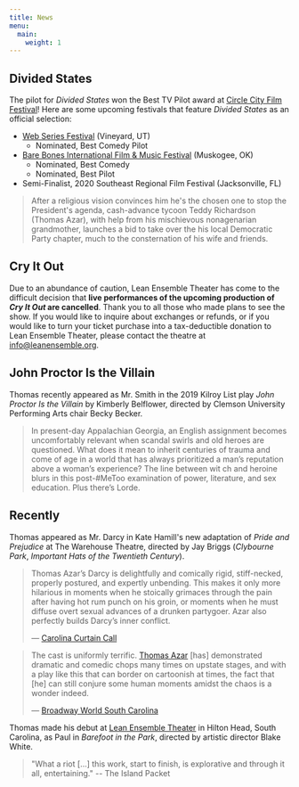 ```yaml
---
title: News
menu:
  main:
    weight: 1
---
```


## Divided States

The pilot for *Divided States* won the Best TV Pilot award at [Circle City Film Festival](https://www.circlecityfilmfestival.com/)! Here are some upcoming festivals that feature *Divided States* as an official selection:

* [Web Series Festival](http://www.webseriesfest.com/2020-official-selection/) (Vineyard, UT)
  * Nominated, Best Comedy Pilot
* [Bare Bones International Film & Music Festival](http://barebonesfilmfest00.tripod.com/2020officialscreenings/id13.html) (Muskogee, OK)
  * Nominated, Best Comedy
  * Nominated, Best Pilot
* Semi-Finalist, 2020 Southeast Regional Film Festival (Jacksonville, FL)

> After a religious vision convinces him he's the chosen one to stop the President's agenda, cash-advance tycoon Teddy Richardson (Thomas Azar), with help from his mischievous nonagenarian grandmother, launches a bid to take over the his local Democratic Party chapter, much to the consternation of his wife and friends.

## Cry It Out

Due to an abundance of caution, Lean Ensemble Theater has come to the difficult decision that **live performances of the upcoming production of _Cry It Out_ are cancelled**. Thank you to all those who made plans to see the show. If you would like to inquire about exchanges or refunds, or if you would like to turn your ticket purchase into a tax-deductible donation to Lean Ensemble Theater, please contact the theatre at [info@leanensemble.org](mailto:info@leanensemble.org).

## John Proctor Is the Villain

Thomas recently appeared as Mr. Smith in the 2019 Kilroy List play _John Proctor Is the Villain_ by Kimberly Belflower, directed by Clemson University Performing Arts chair Becky Becker.

> In present-day Appalachian Georgia, an English assignment becomes uncomfortably relevant when scandal swirls and old heroes are questioned. What does it mean to inherit centuries of trauma and come of age in a world that has always prioritized a man’s reputation above a woman’s experience? The line between wit ch and heroine blurs in this post-#MeToo examination of power, literature, and sex education. Plus there’s Lorde.

## Recently

Thomas appeared as Mr. Darcy in Kate Hamill's new adaptation of _Pride and Prejudice_ at The Warehouse Theatre, directed by Jay Briggs (_Clybourne Park_, _Important Hats of the Twentieth Century_).

> Thomas Azar’s Darcy is delightfully and comically rigid, stiff-necked, properly postured, and expertly unbending. This makes it only more hilarious in moments when he stoically grimaces through the pain after having hot rum punch on his groin, or moments when he must diffuse overt sexual advances of a drunken partygoer. Azar also perfectly builds Darcy’s inner conflict.
>
> — [Carolina Curtain Call](http://carolinacurtaincall.com/2019/06/10/review-warehouse-theatres-pride-and-prejudice-is-indulgent-whimsical-masterpiece/)

> The cast is uniformly terrific. [Thomas Azar](https://www.broadwayworld.com/people/Thomas-Azar/) [has] demonstrated dramatic and comedic chops many times on upstate stages, and with a play like this that can border on cartoonish at times, the fact that [he] can still conjure some human moments amidst the chaos is a wonder indeed.
>
> — [Broadway World South Carolina](https://www.broadwayworld.com/south-carolina/article/BWW-Review-Bright-and-Funny-New-Adaptation-of-PRIDE-AND-PREJUDICE-at-Warehouse-Theatre-20190612)

Thomas made his debut at [Lean Ensemble Theater](http://www.leanensemble.org/) in Hilton Head, South Carolina, as Paul in _Barefoot in the Park_, directed by artistic director Blake White.

> "What a riot \[...\] this work, start to finish, is explorative and through it all, entertaining." -- The Island Packet